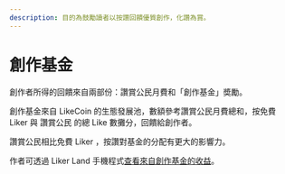 ```yaml
---
description: 目的為鼓勵讀者以按讚回饋優質創作，化讚為賞。
---
```


# 創作基金

創作者所得的回饋來自兩部份：讚賞公民月費和「創作基金」奬勵。&#x20;

創作基金來自 LikeCoin 的生態發展池，數額參考讚賞公民月費總和，按免費 Liker 與 讚賞公民 的總 Like 數攤分，回饋給創作者。

讚賞公民相比免費 Liker ，按讚對基金的分配有更大的影響力。

作者可透過 Liker Land 手機程式[查看來自創作基金的收益](https://docs.like.co/v/zh/user-guide/creatortools/rewards)。
